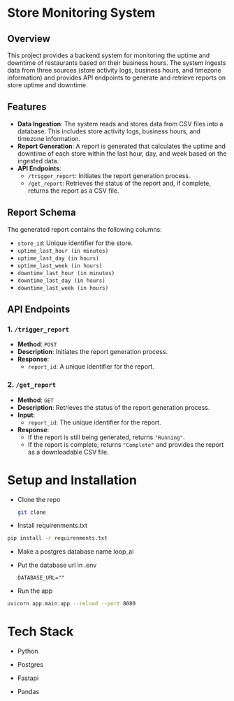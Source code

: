# Store Monitoring System

## Overview

This project provides a backend system for monitoring the uptime and downtime of restaurants based on their business hours. The system ingests data from three sources (store activity logs, business hours, and timezone information) and provides API endpoints to generate and retrieve reports on store uptime and downtime.

## Features

- **Data Ingestion**: The system reads and stores data from CSV files into a database. This includes store activity logs, business hours, and timezone information.
- **Report Generation**: A report is generated that calculates the uptime and downtime of each store within the last hour, day, and week based on the ingested data.
- **API Endpoints**:
  - `/trigger_report`: Initiates the report generation process.
  - `/get_report`: Retrieves the status of the report and, if complete, returns the report as a CSV file.

## Report Schema

The generated report contains the following columns:

- `store_id`: Unique identifier for the store.
- `uptime_last_hour (in minutes)`
- `uptime_last_day (in hours)`
- `uptime_last_week (in hours)`
- `downtime_last_hour (in minutes)`
- `downtime_last_day (in hours)`
- `downtime_last_week (in hours)`

## API Endpoints

### 1. `/trigger_report`

- **Method**: `POST`
- **Description**: Initiates the report generation process.
- **Response**:
  - `report_id`: A unique identifier for the report.

### 2. `/get_report`

- **Method**: `GET`
- **Description**: Retrieves the status of the report generation process.
- **Input**:
  - `report_id`: The unique identifier for the report.
- **Response**:
  - If the report is still being generated, returns `"Running"`.
  - If the report is complete, returns `"Complete"` and provides the report as a downloadable CSV file.

# Setup and Installation

- Clone the repo
  
  ```bash
  git clone 
  ```
  
- Install requirenments.txt
  

```bash
pip install -r requirenments.txt
```

- Make a postgres database name loop_ai
  
- Put the database url in .env
  
  ```
  DATABASE_URL=""
  ```
  
- Run the app
  

```bash
uvicorn app.main:app --reload --port 8080
```

# Tech Stack

- Python
  
- Postgres
  
- Fastapi
  
- Pandas